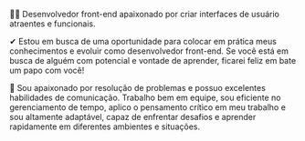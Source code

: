 👩‍💻 Desenvolvedor front-end apaixonado por criar interfaces de usuário atraentes e funcionais.

✔ Estou em busca de uma oportunidade para colocar em prática meus conhecimentos e evoluir como desenvolvedor front-end. Se você está em busca de alguém com potencial e vontade de aprender, ficarei feliz em bate um papo com você!

👋 Sou apaixonado por resolução de problemas e possuo excelentes habilidades de comunicação. Trabalho bem em equipe, sou eficiente no gerenciamento de tempo, aplico o pensamento crítico
em meu trabalho e sou altamente adaptável, capaz de enfrentar desafios e aprender rapidamente em diferentes ambientes e situações.
